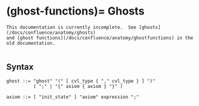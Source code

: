 (ghost-functions)=
Ghosts
======

```{todo}
This documentation is currently incomplete.  See [ghosts](/docs/confluence/anatomy/ghosts)
and [ghost functions](/docs/confluence/anatomy/ghostfunctions) in the old documentation.
```

```{contents}
```

Syntax
------

```
ghost ::= "ghost" "(" [ cvl_type { "," cvl_type } ] ")"
          ( ";" | "{" axiom { axiom } "}" )

axiom ::= [ "init_state" ] "axiom" expression ";"
```
